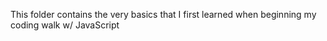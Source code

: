 This folder contains the very basics that I first learned when beginning my coding walk w/ JavaScript